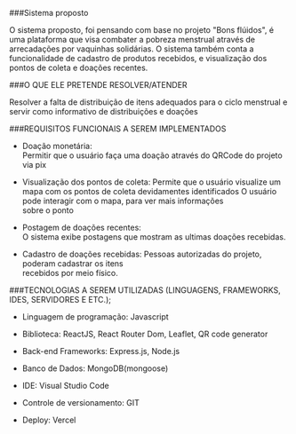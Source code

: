 ###Sistema proposto

  O sistema proposto, foi pensando com base no projeto "Bons flúidos", é 
  uma plataforma que visa combater a pobreza menstrual através de arrecadações 
  por vaquinhas solidárias. O sistema também conta a funcionalidade de cadastro 
  de produtos recebidos, e visualização dos pontos de coleta e doações recentes.

###O QUE ELE PRETENDE RESOLVER/ATENDER 
 
 Resolver a falta de distribuição de itens adequados para o ciclo menstrual e 
servir como informativo de distribuições e doações 
  
###REQUISITOS FUNCIONAIS A SEREM IMPLEMENTADOS 
 
 -  Doação monetária:  
  Permitir que o usuário faça uma doação através do QRCode do 
  projeto via pix 
  
-  Visualização dos pontos de coleta: 
  Permite que o usuário visualize um mapa com os pontos de coleta 
  devidamentes identificados 
  O usuário pode interagir com o mapa, para ver mais informações   
  sobre o ponto 
   
- Postagem de doações recentes:  
  O sistema exibe postagens que mostram as ultimas doações 
  recebidas. 
  
-  Cadastro de doações recebidas: 
  Pessoas autorizadas do projeto, poderam cadastrar os itens   
  recebidos por meio físico.

###TECNOLOGIAS A SEREM UTILIZADAS (LINGUAGENS, FRAMEWORKS, IDES, SERVIDORES E ETC.); 
 
 - Linguagem de programação: Javascript 
 - Biblioteca: ReactJS, React Router Dom, Leaflet, QR code generator 
 - Back-end Frameworks: Express.js, Node.js 
 
 - Banco de Dados: MongoDB(mongoose) 
 - IDE: Visual Studio Code 
 - Controle de versionamento: GIT
 - Deploy: Vercel 
